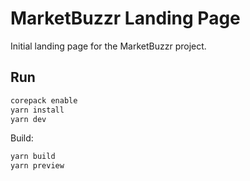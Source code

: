 # MarketBuzzr Landing Page

Initial landing page for the MarketBuzzr project.

## Run

```bash
corepack enable
yarn install
yarn dev
```

Build:
```bash
yarn build
yarn preview
```
